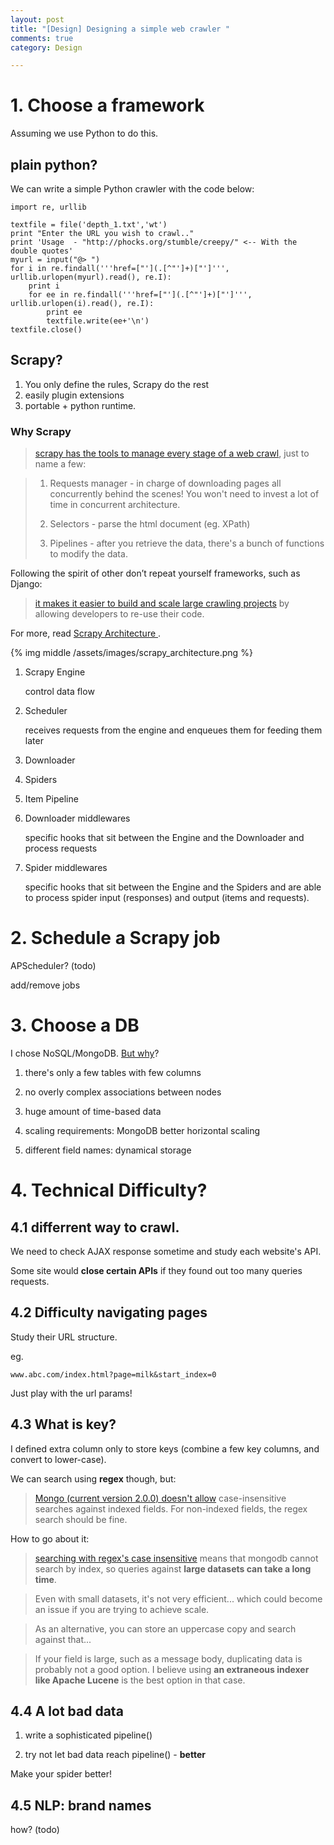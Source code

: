 ```yaml
---
layout: post
title: "[Design] Designing a simple web crawler "
comments: true
category: Design

---
```


# 1. Choose a framework

Assuming we use Python to do this.

## plain python?

We can write a simple Python crawler with the code below:

    import re, urllib

    textfile = file('depth_1.txt','wt')
    print "Enter the URL you wish to crawl.."
    print 'Usage  - "http://phocks.org/stumble/creepy/" <-- With the double quotes'
    myurl = input("@> ")
    for i in re.findall('''href=["'](.[^"']+)["']''', urllib.urlopen(myurl).read(), re.I):
        print i  
        for ee in re.findall('''href=["'](.[^"']+)["']''', urllib.urlopen(i).read(), re.I):
            print ee
            textfile.write(ee+'\n')
    textfile.close()

## Scrapy?

1. You only define the rules, Scrapy do the rest
1. easily plugin extensions
1. portable + python runtime.

### Why Scrapy

> [scrapy has the tools to manage every stage of a web crawl](https://www.quora.com/What-are-the-advantages-of-Scrapy-compared-to-Beautiful-Soup), just to name a few:

> 1. Requests manager - in charge of downloading pages all concurrently behind the scenes! You won't need to invest a lot of time in concurrent architecture.
>
> 2. Selectors -  parse the html document (eg. XPath) 
>
> 3. Pipelines - after you retrieve the data, there's a bunch of functions to modify the data.

Following the spirit of other don’t repeat yourself frameworks, such as Django:

> [it makes it easier to build and scale large crawling projects](https://en.wikipedia.org/wiki/Scrapy) by allowing developers to re-use their code. 

For more, read [Scrapy Architecture ](http://doc.scrapy.org/en/latest/topics/architecture.html).

{% img middle /assets/images/scrapy_architecture.png %}

1. Scrapy Engine 

    control data flow

1. Scheduler 

    receives requests from the engine and enqueues them for feeding them later

1. Downloader

1. Spiders

1. Item Pipeline

1. Downloader middlewares

    specific hooks that sit between the Engine and the Downloader and process requests

1. Spider middlewares

    specific hooks that sit between the Engine and the Spiders and are able to process spider input (responses) and output (items and requests).

# 2. Schedule a Scrapy job

APScheduler? (todo)

add/remove jobs

# 3. Choose a DB

I chose NoSQL/MongoDB. [But why](http://stackoverflow.com/a/11980154)?

1. there's only a few tables with few columns

1. no overly complex associations between nodes

1. huge amount of time-based data

1. scaling requirements: MongoDB better horizontal scaling

1. different field names: dynamical storage

# 4. Technical Difficulty?

## 4.1 differrent way to crawl. 

We need to check AJAX response sometime and study each website's API. 

Some site would __close certain APIs__ if they found out too many queries requests. 

## 4.2 Difficulty navigating pages

Study their URL structure.

eg. 

    www.abc.com/index.html?page=milk&start_index=0
    
Just play with the url params!

## 4.3 What is key?

I defined extra column only to store keys (combine a few key columns, and convert to lower-case). 

We can search using __regex__ though, but:

> [Mongo (current version 2.0.0) doesn't allow](http://stackoverflow.com/a/7880894) case-insensitive searches against indexed fields. For non-indexed fields, the regex search should be fine.

How to go about it: 

> [searching with regex's case insensitive](http://stackoverflow.com/a/4441412) means that mongodb cannot search by index, so queries against __large datasets can take a long time__.

> Even with small datasets, it's not very efficient... which could become an issue if you are trying to achieve scale.

> As an alternative, you can store an uppercase copy and search against that... 

> If your field is large, such as a message body, duplicating data is probably not a good option. I believe using __an extraneous indexer like Apache Lucene__ is the best option in that case.

## 4.4 A lot bad data

1. write a sophisticated pipeline()

1. try not let bad data reach pipeline() - __better__

Make your spider better!

## 4.5 NLP: brand names

how? (todo)

